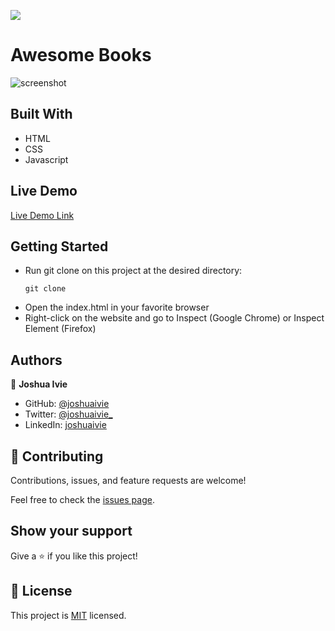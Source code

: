 ![](https://img.shields.io/badge/Microverse-blueviolet)

# Awesome Books

![screenshot](./images/screenshot.png)

> 

## Built With

- HTML
- CSS
- Javascript

## Live Demo

[Live Demo Link]()

## Getting Started

- Run git clone on this project at the desired directory:
  ```
  git clone 
  ```
- Open the index.html in your favorite browser
- Right-click on the website and go to Inspect (Google Chrome) or Inspect Element (Firefox)

## Authors

👤 **Joshua Ivie**

- GitHub: [@joshuaivie](https://github.com/joshuaivie)
- Twitter: [@joshuaivie\_](https://twitter.com/joshuaivie_)
- LinkedIn: [joshuaivie](https://linkedin.com/in/joshuaivie)

## 🤝 Contributing

Contributions, issues, and feature requests are welcome!

Feel free to check the [issues page]().

## Show your support

Give a ⭐️ if you like this project!

## 📝 License

This project is [MIT](./MIT.md) licensed.
